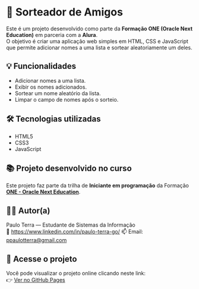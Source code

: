 # 🎁 Sorteador de Amigos

Este é um projeto desenvolvido como parte da **Formação ONE (Oracle Next Education)** em parceria com a **Alura**.  
O objetivo é criar uma aplicação web simples em HTML, CSS e JavaScript que permite adicionar nomes a uma lista e sortear aleatoriamente um deles.

## 💡 Funcionalidades

- Adicionar nomes a uma lista.
- Exibir os nomes adicionados.
- Sortear um nome aleatório da lista.
- Limpar o campo de nomes após o sorteio.

## 🛠️ Tecnologias utilizadas

- HTML5
- CSS3
- JavaScript

## 📚 Projeto desenvolvido no curso

Este projeto faz parte da trilha de **Iniciante em programação** da Formação [**ONE - Oracle Next Education**](https://www.alura.com.br/formacao-oracle-next-education).

## 🧑‍💻 Autor(a)

Paulo Terra — Estudante de Sistemas da Informação  
🔗 https://www.linkedin.com/in/paulo-terra-go/ 
📫 Email: ppaulotterra@gmail.com

## 🔗 Acesse o projeto

Você pode visualizar o projeto online clicando neste link:  
👉 [Ver no GitHub Pages](https://paulodigital/amigo_secreto.git/)


